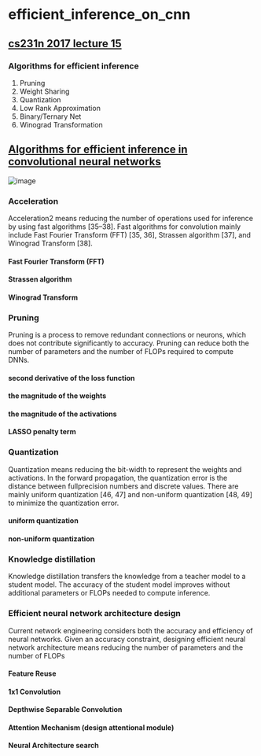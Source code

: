 # efficient_inference_on_cnn


## [cs231n 2017 lecture 15](http://cs231n.stanford.edu/slides/2017/cs231n_2017_lecture15.pdf) 

### Algorithms for efficient inference

1. Pruning
2. Weight Sharing
3. Quantization
4. Low Rank Approximation
5. Binary/Ternary Net
6. Winograd Transformation 


## [Algorithms for efficient inference in convolutional neural networks](https://pure.tudelft.nl/ws/portalfiles/portal/96451845/doctoral_dissertation.pdf)

![image](https://user-images.githubusercontent.com/29032883/168947986-e9ebbc72-0406-4e1d-a514-a4b569e7ad36.png)

### Acceleration

Acceleration2 means reducing the number of operations used for inference by using fast algorithms [35–38]. Fast algorithms for convolution mainly include Fast
Fourier Transform (FFT) [35, 36], Strassen algorithm [37], and Winograd Transform [38].

#### Fast Fourier Transform (FFT)
#### Strassen algorithm
#### Winograd Transform

### Pruning

Pruning is a process to remove redundant connections or neurons, which does not contribute significantly to accuracy. Pruning can reduce both the number of parameters and the number of FLOPs required to compute DNNs.

#### second derivative of the loss function
#### the magnitude of the weights
#### the magnitude of the activations
#### LASSO penalty term

### Quantization

Quantization means reducing the bit-width to represent the weights and activations. In the forward propagation, the quantization error is the distance between fullprecision numbers and discrete values. There are mainly uniform quantization [46, 47] and non-uniform quantization [48, 49] to minimize the quantization error.

#### uniform quantization
#### non-uniform quantization


### Knowledge distillation

Knowledge distillation transfers the knowledge from a teacher model to a student model. The accuracy of the student model improves without additional
parameters or FLOPs needed to compute inference. 


### Efficient neural network architecture design

Current network engineering considers both the accuracy and efficiency of neural networks. Given an accuracy constraint, designing efficient neural network architecture means reducing the number of parameters and the number of FLOPs

#### Feature Reuse
#### 1x1 Convolution
#### Depthwise Separable Convolution
#### Attention Mechanism (design attentional module)
#### Neural Architecture search


